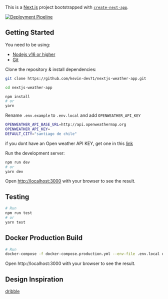 This is a [Next.js](https://nextjs.org/) project bootstrapped with [`create-next-app`](https://github.com/vercel/next.js/tree/canary/packages/create-next-app).

[![Deployment Pipeline](https://github.com/kevin-dev71/nextjs-weather-app/actions/workflows/pipeline.yml/badge.svg?branch=main)](https://github.com/kevin-dev71/nextjs-weather-app/actions/workflows/pipeline.yml)

## Getting Started

You need to be using:

- [Nodejs v16 or higher](https://nodejs.org/es/download/)
- [Git](https://git-scm.com/downloads)

Clone the repository & install dependencies:

```bash
git clone https://github.com/kevin-dev71/nextjs-weather-app.git

cd nextjs-weather-app

npm install
# or
yarn
```

Rename `.env.example` to `.env.local` and add `OPENWEATHER_API_KEY`

```bash
OPENWEATHER_API_BASE_URL=http://api.openweathermap.org
OPENWEATHER_API_KEY=
DEFAULT_CITY="santiago de chile"
```

if you dont have an Open weather API KEY, get one in this [link](https://home.openweathermap.org/api_keys)

Run the development server:

```bash
npm run dev
# or
yarn dev
```

Open [http://localhost:3000](http://localhost:3000) with your browser to see the result.

## Testing

```bash
# Run
npm run test
# or
yarn test
```

## Docker Production Build

```bash
# Run
docker-compose -f docker-compose.production.yml --env-file .env.local up --build
```

Open http://localhost:3000 with your browser to see the result.

## Design Inspiration

[dribble](https://dribbble.com/shots/7177589-Dashboard-Weather-App/attachments/178655?mode=media)
